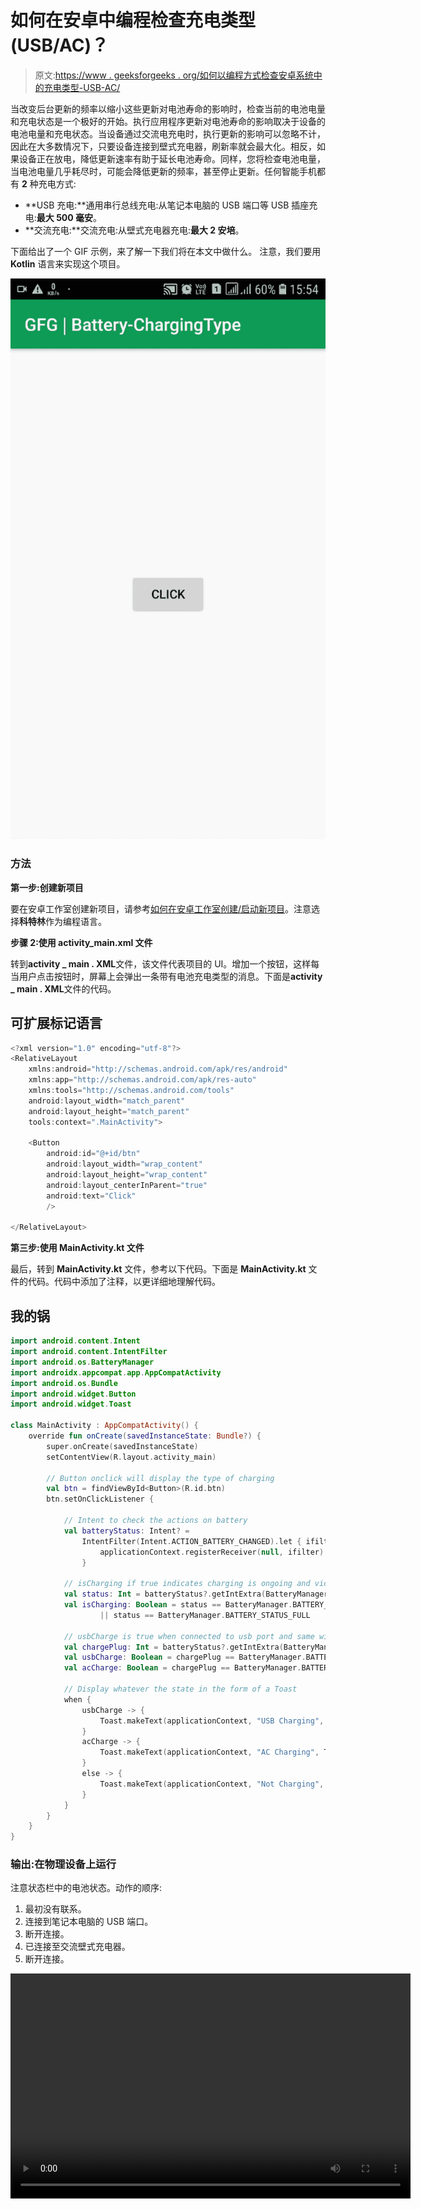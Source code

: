 # 如何在安卓中编程检查充电类型(USB/AC)？

> 原文:[https://www . geeksforgeeks . org/如何以编程方式检查安卓系统中的充电类型-USB-AC/](https://www.geeksforgeeks.org/how-to-check-the-type-of-charging-usb-ac-in-android-programmatically/)

当改变后台更新的频率以缩小这些更新对电池寿命的影响时，检查当前的电池电量和充电状态是一个极好的开始。执行应用程序更新对电池寿命的影响取决于设备的电池电量和充电状态。当设备通过交流电充电时，执行更新的影响可以忽略不计，因此在大多数情况下，只要设备连接到壁式充电器，刷新率就会最大化。相反，如果设备正在放电，降低更新速率有助于延长电池寿命。同样，您将检查电池电量，当电池电量几乎耗尽时，可能会降低更新的频率，甚至停止更新。任何智能手机都有 **2** 种充电方式:

*   **USB 充电:**通用串行总线充电:从笔记本电脑的 USB 端口等 USB 插座充电:**最大 500 毫安**。
*   **交流充电:**交流充电:从壁式充电器充电:**最大 2 安培**。

下面给出了一个 GIF 示例，来了解一下我们将在本文中做什么。 注意，我们要用 **Kotlin** 语言来实现这个项目。

![Types of charging](img/834d1d6b63623c5f4f3bc5c0dab46698.png)

### 方法

**第一步:创建新项目**

要在安卓工作室创建新项目，请参考[如何在安卓工作室创建/启动新项目](https://www.geeksforgeeks.org/android-how-to-create-start-a-new-project-in-android-studio/)。注意选择**科特林**作为编程语言。

**步骤 2:使用 activity_main.xml 文件**

转到**activity _ main . XML**文件，该文件代表项目的 UI。增加一个按钮，这样每当用户点击按钮时，屏幕上会弹出一条带有电池充电类型的消息。下面是**activity _ main . XML**文件的代码。

## 可扩展标记语言

```kt
<?xml version="1.0" encoding="utf-8"?>
<RelativeLayout 
    xmlns:android="http://schemas.android.com/apk/res/android"
    xmlns:app="http://schemas.android.com/apk/res-auto"
    xmlns:tools="http://schemas.android.com/tools"
    android:layout_width="match_parent"
    android:layout_height="match_parent"
    tools:context=".MainActivity">

    <Button
        android:id="@+id/btn"
        android:layout_width="wrap_content"
        android:layout_height="wrap_content"
        android:layout_centerInParent="true"
        android:text="Click"
        />

</RelativeLayout>
```

**第三步:使用 MainActivity.kt 文件**

最后，转到 **MainActivity.kt** 文件，参考以下代码。下面是 **MainActivity.kt** 文件的代码。代码中添加了注释，以更详细地理解代码。

## 我的锅

```kt
import android.content.Intent
import android.content.IntentFilter
import android.os.BatteryManager
import androidx.appcompat.app.AppCompatActivity
import android.os.Bundle
import android.widget.Button
import android.widget.Toast

class MainActivity : AppCompatActivity() {
    override fun onCreate(savedInstanceState: Bundle?) {
        super.onCreate(savedInstanceState)
        setContentView(R.layout.activity_main)

        // Button onclick will display the type of charging
        val btn = findViewById<Button>(R.id.btn)
        btn.setOnClickListener {

            // Intent to check the actions on battery
            val batteryStatus: Intent? =
                IntentFilter(Intent.ACTION_BATTERY_CHANGED).let { ifilter ->
                    applicationContext.registerReceiver(null, ifilter)
                }

            // isCharging if true indicates charging is ongoing and vice-versa
            val status: Int = batteryStatus?.getIntExtra(BatteryManager.EXTRA_STATUS, -1) ?: -1
            val isCharging: Boolean = status == BatteryManager.BATTERY_STATUS_CHARGING
                    || status == BatteryManager.BATTERY_STATUS_FULL

            // usbCharge is true when connected to usb port and same with the ac wall charger
            val chargePlug: Int = batteryStatus?.getIntExtra(BatteryManager.EXTRA_PLUGGED, -1) ?: -1
            val usbCharge: Boolean = chargePlug == BatteryManager.BATTERY_PLUGGED_USB
            val acCharge: Boolean = chargePlug == BatteryManager.BATTERY_PLUGGED_AC

            // Display whatever the state in the form of a Toast
            when {
                usbCharge -> {
                    Toast.makeText(applicationContext, "USB Charging", Toast.LENGTH_LONG).show()
                }
                acCharge -> {
                    Toast.makeText(applicationContext, "AC Charging", Toast.LENGTH_LONG).show()
                }
                else -> {
                    Toast.makeText(applicationContext, "Not Charging", Toast.LENGTH_LONG).show()
                }
            }
        }
    }
}
```

### 输出:在物理设备上运行

注意状态栏中的电池状态。动作的顺序:

1.  最初没有联系。
2.  连接到笔记本电脑的 USB 端口。
3.  断开连接。
4.  已连接至交流壁式充电器。
5.  断开连接。

<video class="wp-video-shortcode" id="video-496281-1" width="640" height="360" preload="metadata" controls=""><source type="video/mp4" src="https://media.geeksforgeeks.org/wp-content/uploads/20200921223736/Chargingtype-1.mp4?_=1">[https://media.geeksforgeeks.org/wp-content/uploads/20200921223736/Chargingtype-1.mp4](https://media.geeksforgeeks.org/wp-content/uploads/20200921223736/Chargingtype-1.mp4)</video>